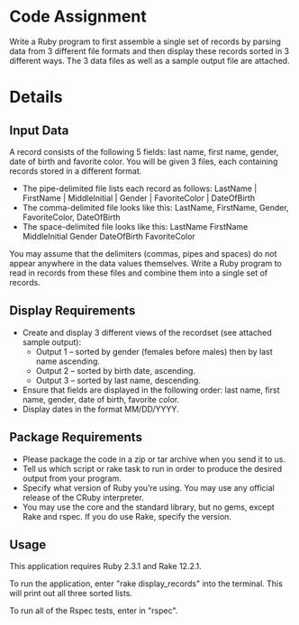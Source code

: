 # Code Assignment

Write a Ruby program to first assemble a single set of records by parsing data from 3 different file formats and then display these records sorted in 3 different ways. The 3 data files as well as a sample output file are attached.

# Details

## Input Data

A record consists of the following 5 fields: last name, first name, gender, date of birth and favorite color. You will be given 3 files, each containing records stored in a different format.

  * The pipe-delimited file lists each record as follows:
    LastName | FirstName | MiddleInitial | Gender | FavoriteColor | DateOfBirth
  * The comma-delimited file looks like this:
    LastName, FirstName, Gender, FavoriteColor, DateOfBirth
  * The space-delimited file looks like this:
    LastName FirstName MiddleInitial Gender DateOfBirth FavoriteColor

You may assume that the delimiters (commas, pipes and spaces) do not appear anywhere in the data values themselves. Write a Ruby program to read in records from these files and combine them into a single set of records.

## Display Requirements

* Create and display 3 different views of the recordset (see attached sample output):
  * Output 1 – sorted by gender (females before males) then by last name ascending.
  * Output 2 – sorted by birth date, ascending.
  * Output 3 – sorted by last name, descending.
* Ensure that fields are displayed in the following order: last name, first name, gender, date of birth, favorite color.
* Display dates in the format MM/DD/YYYY.

## Package Requirements

* Please package the code in a zip or tar archive when you send it to us.
* Tell us which script or rake task to run in order to produce the desired output from your program.
* Specify what version of Ruby you’re using. You may use any official release of the CRuby interpreter.
* You may use the core and the standard library, but no gems, except Rake and rspec. If you do use Rake, specify the version.

## Usage

This application requires Ruby 2.3.1 and Rake 12.2.1.

To run the application, enter "rake display_records" into the terminal. This will print out all three sorted lists.

To run all of the Rspec tests, enter in "rspec".
